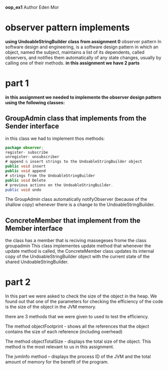 **oop_ex1**
 Author Eden Mor
 # observer pattern implements
 **using UndoableStringBuilder class from assignment 0**
observer pattern In software design and engineering, is a software design pattern in which an object, named the subject, maintains a list of its dependents, called observers, and notifies them automatically of any state changes, usually by calling one of their methods.
**in this assignment we have 2 parts**
# part 1
**in this assignment we needed to implemente the observer design pattern using the following classes:**

## GroupAdmin class that implements from the Sender interface
in this class we had to implement thos methods:
```java
package observer;
register- subscribe 
unregister- unsubscriber 
# append & insert strings to the UndoableStringBuilder object
public void insert
public void append 
# strings from the UndoableStringBuilder
public void Delete
# previous actions on the UndoableStringBuilder.
public void undo
```
The GroupAdmin class automatically notifyObserver (because of the shallow copy) whenever there is a change to the UndoableStringBuilder.


## ConcreteMember that implement from the Member interface 
the class has a member that is reciving massegeses frome the class groupadmin 
This class implementes update method that whenever the update method is called, the ConcreteMember class updates its internal copy of the UndoableStringBuilder object with the current state of the shared UndoableStringBuilder. 

# part 2
In this part we were asked to check the size of the object in the heap. We found out that one of the parameters for checking the efficiency of the code is the size of the object in the JVM memory. 

there are 3 methods that we were given to used to test the efficiency.

The method objectFootprint - shows all the references that the object contains the size of each reference (including overhead)

The method objectTotalSize - displays the total size of the object. This method is the most relevant to us in this assignment.

The jvmInfo method – displays the process ID of the JVM and the total amount of memory for the benefit of the program.
